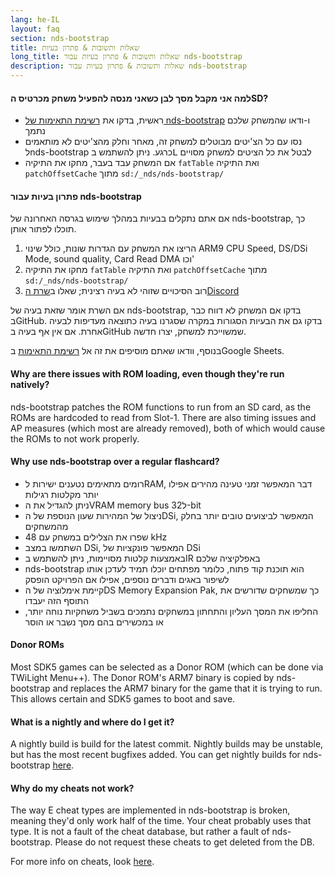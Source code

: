 ```yaml
---
lang: he-IL
layout: faq
section: nds-bootstrap
title: שאלות ותשובות & פתרון בעיות
long_title: שאלות ותשובות & פתרון בעיות עבור nds-bootstrap
description: שאלות ותשובות & פתרון בעיות עבור nds-bootstrap
---
```


#### למה אני מקבל מסך לבן כשאני מנסה להפעיל משחק מכרטיס הSD?
- ראשית, בדקו את [רשימת התאימות של nds-bootstrap](https://docs.google.com/spreadsheets/d/1LRTkXOUXraTMjg1eedz_f7b5jiuyMv2x6e_jY_nyHSc/htmlview#gid=0) ו-ודאו שהמשחק שלכם נתמך
- נסו עם כל הצ'יטים מבוטלים למשחק זה, מאחר וחלק מהצ'יטים לא מותאמים לnds-bootstrap כרגע. ניתן להשתמש ב<kbd class="l">L</kbd> לבטל את כל הציטים למשחק מסויים
- אם המשחק עבד בעבר, מחקו את התיקיה `fatTable` ואת התיקיה `patchOffsetCache` מתוך `sd:/_nds/nds-bootstrap/`

#### פתרון בעיות עבור nds-bootstrap
אם אתם נתקלים בבעיות במהלך שימוש בגרסה האחרונה של nds-bootstrap, כך תוכלו לפתור אותן.

1. הריצו את המשחק עם הגדרות שונות, כולל שינוי ARM9 CPU Speed, DS/DSi Mode, sound quality, Card Read DMA וכו'
2. מחקו את התיקיה `fatTable` ואת התיקיה `patchOffsetCache` מתוך `sd:/_nds/nds-bootstrap/`
3. רוב הסיכויים שזוהי לא בעיה רצינית; שאלו ב[שרת הDiscord](https://discord.gg/yD3spjv)

אם השרת אומר שזאת בעיה של nds-bootstrap, בדקו אם המשחק לא דווח כבר בGitHub. בדקו גם את הבעיות הסגורות במקרה שסגרנו בעיה כתוצאה מעדיפות לבעיה אחרת. אם אין אף בעיה בGitHub שמשוייכת למשחק, יצרו חדשה.

בנוסף, וודאו שאתם מוסיפים את זה אל [רשימת התאימות](https://wiki.ds-homebrew.com/nds-bootstrap/testing) בGoogle Sheets.

#### Why are there issues with ROM loading, even though they're run natively?
nds-bootstrap patches the ROM functions to run from an SD card, as the ROMs are hardcoded to read from Slot-1. There are also timing issues and AP measures (which most are already removed), both of which would cause the ROMs to not work properly.

#### Why use nds-bootstrap over a regular flashcard?
- רומים מתאימים נטענים ישירות לRAM, דבר המאפשר זמני טעינה מהירים אפילו יותר מקלטות רגילות
- ניתן להגדיל את הVRAM memory bus ל32-bit
- ניצול של המהירות שעון הנוספת של הDSi, המאפשר לביצועים טובים יותר בחלק מהמשחקים
- שפרו את הצלילים במשחק עם 48 kHz
- השתמשו במצב DSi, המאפשר פונקציות של DSi
- באמצעות קלטות מסויימות, ניתן להשתמש בIR באפלקיציה שלכם
- nds-bootstrap הוא תוכנת קוד פתוח, כלומר מפתחים יוכלו תמיד לעדכן אותו לשיפור באגים ודברים נוספים, אפילו אם הפרויקט הופסק
- קיימת אימלוציה של הDS Memory Expansion Pak, כך שמשחקים שדורשים את התוסף הזה יעבדו
- החליפו את המסך העליון והתחתון במשחקים נתמכים בשביל משחקיות נוחה יותר, או במכשירים בהם מסך נשבר או הוסר

#### Donor ROMs
Most SDK5 games can be selected as a Donor ROM (which can be done via TWiLight Menu++). The Donor ROM's ARM7 binary is copied by nds-bootstrap and replaces the ARM7 binary for the game that it is trying to run. This allows certain and SDK5 games to boot and save.

#### What is a nightly and where do I get it?
A nightly build is build for the latest commit. Nightly builds may be unstable, but has the most recent bugfixes added. You can get nightly builds for nds-bootstrap [here](https://github.com/TWLBot/Builds/raw/master/nds-bootstrap.7z).

#### Why do my cheats not work?
The way E cheat types are implemented in nds-bootstrap is broken, meaning they'd only work half of the time. Your cheat probably uses that type. It is not a fault of the cheat database, but rather a fault of nds-bootstrap. Please do not request these cheats to get deleted from the DB.

For more info on cheats, look [here](https://wiki.ds-homebrew.com/ds-index/retail-roms#action-replay-cheats).

